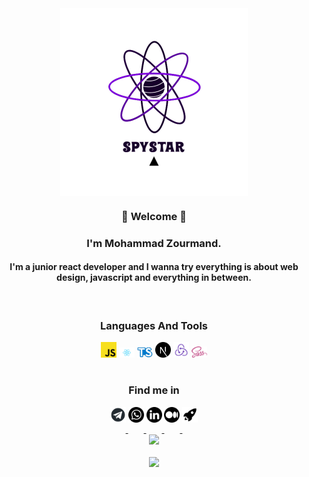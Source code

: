 <div align="center" style="margin:0;">
  <img align="center" style="width:300px;height:300px;margin:0;" src="./asset/logo/logonomy-1659875386281.jpeg" />
</div>

<h3 align="center"> 👋 Welcome 👋 </h3>

<h3 align="center"> I'm Mohammad Zourmand. </h3>
<h4 align="center"> I'm a junior react developer and I wanna try everything is about web design, javascript and everything in between. </h4>

<br>
<h3 align="center"> Languages And Tools </h3>

<div align="center">
    <img src="./asset/logo/js.png" style="width:25px; margin-bottom:16px;" />
    <img src="./asset/logo/react.png" style="width:25px; margin-bottom:16px;" />
    <img src="./asset/logo/ts.png" style="width:25px; margin-bottom:16px;" />
    <img src="./asset/logo/next.png" style="width:25px; margin-bottom:16px;" />
    <img src="./asset/logo/redux.png" style="width:25px; margin-bottom:16px;" />
    <img src="./asset/logo/sass.png" style="width:25px; margin-bottom:16px;" />
</div>

<h3 align="center"> Find me in </h3>

<div align="center">
  <a href="https://t.me/Zourmand30003">
    <img src="./asset/logo/telegram.png" style="width:25px; margin-bottom:16px;" />
  </a>
  <a href="https://api.whatsapp.com/send?phone=989020807531">
    <img src="./asset/logo/whatsapp.png" style="width:25px; margin-bottom:16px;" />
  </a>
  <a href="https://www.linkedin.com/in/mohammad-zourmand-34b700239/">
    <img src="./asset/logo/linkedin.png" style="width:25px; margin-bottom:16px;" />
  </a>
  <a href="https://medium.com/@spystar0003">
    <img src="./asset/logo/medium.png" style="width:25px; margin-bottom:16px;" />
  </a>
   <a href="https://roocket.ir/@SpyStar0003">
    <img src="./asset/logo/roocket.png" style="width:25px; margin-bottom:16px;" />
  </a>
</div>


<div align="center" style="display:flex;flex-direction:column;">


<a href="https://github.com/SPY-STAR0003">
<img align="center" style="margin-bottom:20px;width:500px;" src="https://github-readme-stats.vercel.app/api?username=SPY-STAR0003&show_icons=true&count_private=true&include_all_commits=true" /></a>

<a href="https://github.com/SPY-STAR0003">
<img style="margin-bottom:10px;width:500px;" src="https://github-readme-stats.vercel.app/api/top-langs/?username=SPY-STAR0003&layout=compact" />
</a>

</div>

